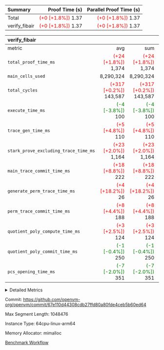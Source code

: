 | Summary | Proof Time (s) | Parallel Proof Time (s) |
|:---|---:|---:|
| Total | <span style='color: red'>(+0 [+1.8%])</span> 1.37 | <span style='color: red'>(+0 [+1.8%])</span> 1.37 |
| verify_fibair | <span style='color: red'>(+0 [+1.8%])</span> 1.37 | <span style='color: red'>(+0 [+1.8%])</span> 1.37 |


| verify_fibair |||||
|:---|---:|---:|---:|---:|
|metric|avg|sum|max|min|
| `total_proof_time_ms ` | <span style='color: red'>(+24 [+1.8%])</span> 1,374 | <span style='color: red'>(+24 [+1.8%])</span> 1,374 | <span style='color: red'>(+24 [+1.8%])</span> 1,374 | <span style='color: red'>(+24 [+1.8%])</span> 1,374 |
| `main_cells_used     ` |  8,290,324 |  8,290,324 |  8,290,324 |  8,290,324 |
| `total_cycles        ` | <span style='color: red'>(+317 [+0.2%])</span> 143,587 | <span style='color: red'>(+317 [+0.2%])</span> 143,587 | <span style='color: red'>(+317 [+0.2%])</span> 143,587 | <span style='color: red'>(+317 [+0.2%])</span> 143,587 |
| `execute_time_ms     ` | <span style='color: green'>(-4 [-3.8%])</span> 100 | <span style='color: green'>(-4 [-3.8%])</span> 100 | <span style='color: green'>(-4 [-3.8%])</span> 100 | <span style='color: green'>(-4 [-3.8%])</span> 100 |
| `trace_gen_time_ms   ` | <span style='color: red'>(+5 [+4.8%])</span> 110 | <span style='color: red'>(+5 [+4.8%])</span> 110 | <span style='color: red'>(+5 [+4.8%])</span> 110 | <span style='color: red'>(+5 [+4.8%])</span> 110 |
| `stark_prove_excluding_trace_time_ms` | <span style='color: red'>(+23 [+2.0%])</span> 1,164 | <span style='color: red'>(+23 [+2.0%])</span> 1,164 | <span style='color: red'>(+23 [+2.0%])</span> 1,164 | <span style='color: red'>(+23 [+2.0%])</span> 1,164 |
| `main_trace_commit_time_ms` | <span style='color: red'>(+18 [+8.8%])</span> 222 | <span style='color: red'>(+18 [+8.8%])</span> 222 | <span style='color: red'>(+18 [+8.8%])</span> 222 | <span style='color: red'>(+18 [+8.8%])</span> 222 |
| `generate_perm_trace_time_ms` | <span style='color: red'>(+4 [+18.2%])</span> 26 | <span style='color: red'>(+4 [+18.2%])</span> 26 | <span style='color: red'>(+4 [+18.2%])</span> 26 | <span style='color: red'>(+4 [+18.2%])</span> 26 |
| `perm_trace_commit_time_ms` | <span style='color: red'>(+8 [+4.4%])</span> 188 | <span style='color: red'>(+8 [+4.4%])</span> 188 | <span style='color: red'>(+8 [+4.4%])</span> 188 | <span style='color: red'>(+8 [+4.4%])</span> 188 |
| `quotient_poly_compute_time_ms` | <span style='color: red'>(+3 [+2.5%])</span> 124 | <span style='color: red'>(+3 [+2.5%])</span> 124 | <span style='color: red'>(+3 [+2.5%])</span> 124 | <span style='color: red'>(+3 [+2.5%])</span> 124 |
| `quotient_poly_commit_time_ms` | <span style='color: green'>(-1 [-0.4%])</span> 250 | <span style='color: green'>(-1 [-0.4%])</span> 250 | <span style='color: green'>(-1 [-0.4%])</span> 250 | <span style='color: green'>(-1 [-0.4%])</span> 250 |
| `pcs_opening_time_ms ` | <span style='color: green'>(-7 [-2.0%])</span> 351 | <span style='color: green'>(-7 [-2.0%])</span> 351 | <span style='color: green'>(-7 [-2.0%])</span> 351 | <span style='color: green'>(-7 [-2.0%])</span> 351 |



<details>
<summary>Detailed Metrics</summary>

|  | verify_program_compile_ms | total_cells | stark_prove_excluding_trace_time_ms | quotient_poly_compute_time_ms | quotient_poly_commit_time_ms | perm_trace_commit_time_ms | pcs_opening_time_ms | main_trace_commit_time_ms |
| --- | --- | --- | --- | --- | --- | --- | --- |
|  | 5 | 65,536 | 63 | 3 | 14 | 0 | 32 | 13 | 

| air_name | rows | quotient_deg | main_cols | interactions | constraints | cells |
| --- | --- | --- | --- | --- | --- | --- |
| AccessAdapterAir<2> |  | 4 |  | 5 | 11 |  | 
| AccessAdapterAir<4> |  | 4 |  | 5 | 11 |  | 
| AccessAdapterAir<8> |  | 4 |  | 5 | 11 |  | 
| FibonacciAir | 32,768 | 1 | 2 |  | 5 | 65,536 | 
| FriReducedOpeningAir |  | 4 |  | 39 | 60 |  | 
| NativePoseidon2Air<BabyBearParameters>, 1> |  | 4 |  | 136 | 530 |  | 
| PhantomAir |  | 4 |  | 3 | 4 |  | 
| ProgramAir |  | 1 |  | 1 | 4 |  | 
| VariableRangeCheckerAir |  | 1 |  | 1 | 4 |  | 
| VmAirWrapper<AluNativeAdapterAir, FieldArithmeticCoreAir> |  | 4 |  | 15 | 23 |  | 
| VmAirWrapper<BranchNativeAdapterAir, BranchEqualCoreAir<1> |  | 4 |  | 11 | 22 |  | 
| VmAirWrapper<JalNativeAdapterAir, JalCoreAir> |  | 4 |  | 7 | 6 |  | 
| VmAirWrapper<NativeAdapterAir<2, 0>, PublicValuesCoreAir> |  | 4 |  | 11 | 22 |  | 
| VmAirWrapper<NativeLoadStoreAdapterAir<1>, NativeLoadStoreCoreAir<1> |  | 4 |  | 15 | 16 |  | 
| VmAirWrapper<NativeLoadStoreAdapterAir<4>, NativeLoadStoreCoreAir<4> |  | 4 |  | 15 | 16 |  | 
| VmAirWrapper<NativeVectorizedAdapterAir<4>, FieldExtensionCoreAir> |  | 4 |  | 15 | 23 |  | 
| VmConnectorAir |  | 4 |  | 3 | 8 |  | 
| VolatileBoundaryAir |  | 4 |  | 4 | 16 |  | 

| group | trace_gen_time_ms | total_proof_time_ms | total_cycles | total_cells | stark_prove_excluding_trace_time_ms | quotient_poly_compute_time_ms | quotient_poly_commit_time_ms | perm_trace_commit_time_ms | pcs_opening_time_ms | main_trace_commit_time_ms | main_cells_used | generate_perm_trace_time_ms | execute_time_ms |
| --- | --- | --- | --- | --- | --- | --- | --- | --- | --- | --- | --- | --- | --- |
| verify_fibair | 110 | 1,374 | 143,587 | 23,616,152 | 1,164 | 124 | 250 | 188 | 351 | 222 | 8,290,324 | 26 | 100 | 

| group | air_name | rows | prep_cols | perm_cols | main_cols | cells |
| --- | --- | --- | --- | --- | --- | --- |
| verify_fibair | AccessAdapterAir<2> | 32,768 |  | 12 | 11 | 753,664 | 
| verify_fibair | AccessAdapterAir<4> | 16,384 |  | 12 | 13 | 409,600 | 
| verify_fibair | AccessAdapterAir<8> | 128 |  | 12 | 17 | 3,712 | 
| verify_fibair | FriReducedOpeningAir | 1,024 |  | 44 | 27 | 72,704 | 
| verify_fibair | NativePoseidon2Air<BabyBearParameters>, 1> | 16,384 |  | 160 | 399 | 9,158,656 | 
| verify_fibair | PhantomAir | 4,096 |  | 8 | 6 | 57,344 | 
| verify_fibair | ProgramAir | 8,192 |  | 8 | 10 | 147,456 | 
| verify_fibair | VariableRangeCheckerAir | 262,144 | 2 | 8 | 1 | 2,359,296 | 
| verify_fibair | VmAirWrapper<AluNativeAdapterAir, FieldArithmeticCoreAir> | 131,072 |  | 20 | 29 | 6,422,528 | 
| verify_fibair | VmAirWrapper<BranchNativeAdapterAir, BranchEqualCoreAir<1> | 16,384 |  | 16 | 23 | 638,976 | 
| verify_fibair | VmAirWrapper<JalNativeAdapterAir, JalCoreAir> | 4,096 |  | 12 | 9 | 86,016 | 
| verify_fibair | VmAirWrapper<NativeLoadStoreAdapterAir<1>, NativeLoadStoreCoreAir<1> | 32,768 |  | 24 | 22 | 1,507,328 | 
| verify_fibair | VmAirWrapper<NativeLoadStoreAdapterAir<4>, NativeLoadStoreCoreAir<4> | 16,384 |  | 24 | 31 | 901,120 | 
| verify_fibair | VmAirWrapper<NativeVectorizedAdapterAir<4>, FieldExtensionCoreAir> | 8,192 |  | 20 | 38 | 475,136 | 
| verify_fibair | VmConnectorAir | 2 | 1 | 8 | 4 | 24 | 
| verify_fibair | VolatileBoundaryAir | 32,768 |  | 8 | 11 | 622,592 | 

</details>


Commit: https://github.com/openvm-org/openvm/commit/67e110d44308cdb27ffd80a80fde4ceb5b60ed64

Max Segment Length: 1048476

Instance Type: 64cpu-linux-arm64

Memory Allocator: mimalloc

[Benchmark Workflow](https://github.com/openvm-org/openvm/actions/runs/13231770357)
